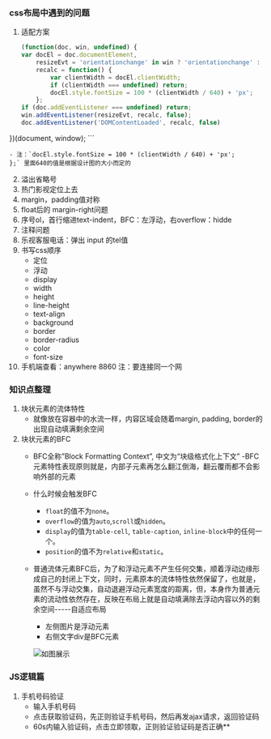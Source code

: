 ### css布局中遇到的问题
1. 适配方案

    ```javascript
    (function(doc, win, undefined) {
    var docEl = doc.documentElement,
        resizeEvt = 'orientationchange' in win ? 'orientationchange' : 'resize',
        recalc = function() {
            var clientWidth = docEl.clientWidth;
            if (clientWidth === undefined) return;
            docEl.style.fontSize = 100 * (clientWidth / 640) + 'px';
        };
    if (doc.addEventListener === undefined) return;
    win.addEventListener(resizeEvt, recalc, false);
    doc.addEventListener('DOMContentLoaded', recalc, false)
})(document, window);
    ```
    
    - 注：`docEl.style.fontSize = 100 * (clientWidth / 640) + 'px';
    };` 里面640的值是根据设计图的大小而定的
    
    
2. 溢出省略号
3. 热门影视定位上去
4. margin，padding值对称
5. float后的 margin-right问题
6. 序号ol，首行缩进text-indent，BFC：左浮动，右overflow：hidde
7. 注释问题
8. 乐视客服电话：弹出 input 的tel值
9. 书写css顺序
    - 定位
    - 浮动
    - display
    - width
    - height
    - line-height
    - text-align
    - background
    - border
    - border-radius
    - color
    - font-size
10. 手机端查看：anywhere 8860    注：要连接同一个网

### 知识点整理
1. 块状元素的流体特性
    - 就像放在容器中的水流一样，内容区域会随着margin, padding, border的出现自动填满剩余空间
2. 块状元素的BFC
    - BFC全称”Block Formatting Context”, 中文为“块级格式化上下文”
    -BFC元素特性表现原则就是，内部子元素再怎么翻江倒海，翻云覆雨都不会影响外部的元素
    - 什么时候会触发BFC
        - `float`的值不为`none`。
        - `overflow`的值为`auto`,`scroll`或`hidden`。
        - `display`的值为`table-cell`, `table-caption`, `inline-block`中的任何一个。
        - `position`的值不为`relative`和`static`。
    - 普通流体元素BFC后，为了和浮动元素不产生任何交集，顺着浮动边缘形成自己的封闭上下文，同时，元素原本的流体特性依然保留了，也就是，虽然不与浮动交集，自动退避浮动元素宽度的距离，但，本身作为普通元素的流动性依然存在，反映在布局上就是自动填满除去浮动内容以外的剩余空间-----自适应布局
        - 左侧图片是浮动元素
        - 右侧文字div是BFC元素
    
        ![如图展示](http://image.zhangxinxu.com/image/blog/201502/2015-02-10_003132.png)
           


### JS逻辑篇
1. 手机号码验证
    - 输入手机号码
    - 点击获取验证码，先正则验证手机号码，然后再发ajax请求，返回验证码
    - 60s内输入验证码，点击立即领取，正则验证验证码是否正确**

